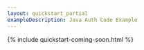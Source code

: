 ```yaml
---
layout: quickstart_partial
exampleDescription: Java Auth Code Example
---
```


{% include quickstart-coming-soon.html %}